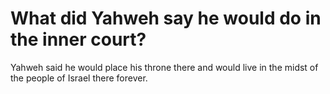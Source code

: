 # What did Yahweh say he would do in the inner court?

Yahweh said he would place his throne there and would live in the midst of the people of Israel there forever.
